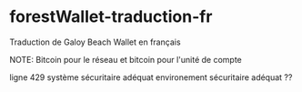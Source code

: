 # forestWallet-traduction-fr
Traduction de Galoy Beach Wallet en français


NOTE: Bitcoin pour le réseau et bitcoin pour l'unité de compte

ligne 429
système sécuritaire adéquat
environement sécuritaire adéquat ??